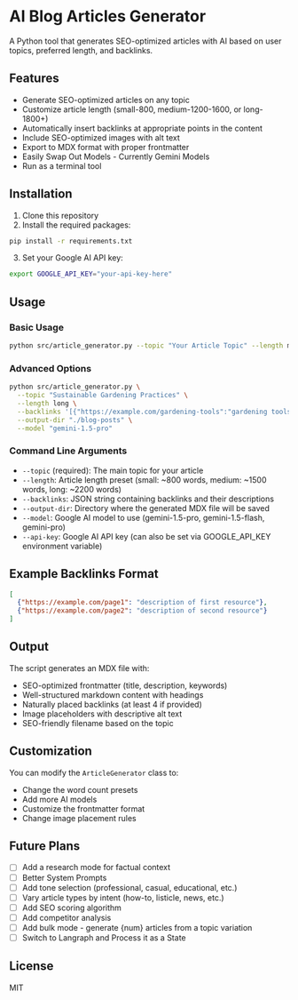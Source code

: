 # AI Blog Articles Generator

A Python tool that generates SEO-optimized articles with AI based on user topics, preferred length, and backlinks.

## Features

- Generate SEO-optimized articles on any topic
- Customize article length (small-800, medium-1200-1600, or long-1800+)
- Automatically insert backlinks at appropriate points in the content
- Include SEO-optimized images with alt text
- Export to MDX format with proper frontmatter
- Easily Swap Out Models - Currently Gemini Models
- Run as a terminal tool

## Installation

1. Clone this repository
2. Install the required packages:

```bash
pip install -r requirements.txt
```

3. Set your Google AI API key:

```bash
export GOOGLE_API_KEY="your-api-key-here"
```

## Usage

### Basic Usage

```bash
python src/article_generator.py --topic "Your Article Topic" --length medium
```

### Advanced Options

```bash
python src/article_generator.py \
  --topic "Sustainable Gardening Practices" \
  --length long \
  --backlinks '[{"https://example.com/gardening-tools":"gardening tools to make the job easier"},{"https://example.com/composting":"how to start composting at home"}]' \
  --output-dir "./blog-posts" \
  --model "gemini-1.5-pro"
```

### Command Line Arguments

- `--topic` (required): The main topic for your article
- `--length`: Article length preset (small: ~800 words, medium: ~1500 words, long: ~2200 words)
- `--backlinks`: JSON string containing backlinks and their descriptions
- `--output-dir`: Directory where the generated MDX file will be saved
- `--model`: Google AI model to use (gemini-1.5-pro, gemini-1.5-flash, gemini-pro)
- `--api-key`: Google AI API key (can also be set via GOOGLE_API_KEY environment variable)

## Example Backlinks Format

```json
[
  {"https://example.com/page1": "description of first resource"},
  {"https://example.com/page2": "description of second resource"}
]
```

## Output

The script generates an MDX file with:

- SEO-optimized frontmatter (title, description, keywords)
- Well-structured markdown content with headings
- Naturally placed backlinks (at least 4 if provided)
- Image placeholders with descriptive alt text
- SEO-friendly filename based on the topic

## Customization

You can modify the `ArticleGenerator` class to:

- Change the word count presets
- Add more AI models
- Customize the frontmatter format
- Change image placement rules

## Future Plans

- [ ] Add a research mode for factual context
- [ ] Better System Prompts
- [ ] Add tone selection (professional, casual, educational, etc.)
- [ ] Vary article types by intent (how-to, listicle, news, etc.)
- [ ] Add SEO scoring algorithm
- [ ] Add competitor analysis
- [ ] Add bulk mode - generate {num} articles from a topic variation
- [ ] Switch to Langraph and Process it as a State

## License

MIT
